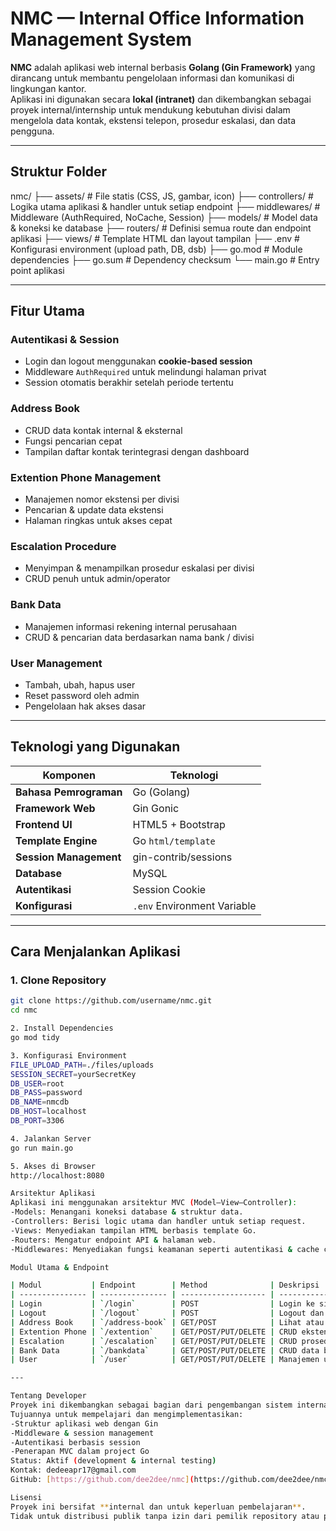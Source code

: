 # NMC — Internal Office Information Management System

**NMC** adalah aplikasi web internal berbasis **Golang (Gin Framework)** yang dirancang untuk membantu pengelolaan informasi dan komunikasi di lingkungan kantor.  
Aplikasi ini digunakan secara **lokal (intranet)** dan dikembangkan sebagai proyek internal/internship untuk mendukung kebutuhan divisi dalam mengelola data kontak, ekstensi telepon, prosedur eskalasi, dan data pengguna.

---

## Struktur Folder

nmc/
├── assets/      # File statis (CSS, JS, gambar, icon)
├── controllers/ # Logika utama aplikasi & handler untuk setiap endpoint
├── middlewares/ # Middleware (AuthRequired, NoCache, Session)
├── models/      # Model data & koneksi ke database
├── routers/     # Definisi semua route dan endpoint aplikasi
├── views/       # Template HTML dan layout tampilan
├── .env         # Konfigurasi environment (upload path, DB, dsb)
├── go.mod       # Module dependencies
├── go.sum       # Dependency checksum
└── main.go      # Entry point aplikasi


---

## Fitur Utama

### Autentikasi & Session
- Login dan logout menggunakan **cookie-based session**
- Middleware `AuthRequired` untuk melindungi halaman privat
- Session otomatis berakhir setelah periode tertentu

### Address Book
- CRUD data kontak internal & eksternal
- Fungsi pencarian cepat
- Tampilan daftar kontak terintegrasi dengan dashboard

### Extention Phone Management
- Manajemen nomor ekstensi per divisi
- Pencarian & update data ekstensi
- Halaman ringkas untuk akses cepat

### Escalation Procedure
- Menyimpan & menampilkan prosedur eskalasi per divisi
- CRUD penuh untuk admin/operator

### Bank Data
- Manajemen informasi rekening internal perusahaan
- CRUD & pencarian data berdasarkan nama bank / divisi

### User Management
- Tambah, ubah, hapus user
- Reset password oleh admin
- Pengelolaan hak akses dasar

---

## Teknologi yang Digunakan

| Komponen               | Teknologi                   |
|------------------------|-----------------------------|
| **Bahasa Pemrograman** | Go (Golang)                 |
| **Framework Web**      | Gin Gonic                   |
| **Frontend UI**        | HTML5 + Bootstrap           |
| **Template Engine**    | Go `html/template`          |
| **Session Management** | gin-contrib/sessions        |
| **Database**           | MySQL                       |
| **Autentikasi**        | Session Cookie              |
| **Konfigurasi**        | `.env` Environment Variable |

---

## Cara Menjalankan Aplikasi

### 1. Clone Repository
```bash
git clone https://github.com/username/nmc.git
cd nmc

2. Install Dependencies
go mod tidy

3. Konfigurasi Environment
FILE_UPLOAD_PATH=./files/uploads
SESSION_SECRET=yourSecretKey
DB_USER=root
DB_PASS=password
DB_NAME=nmcdb
DB_HOST=localhost
DB_PORT=3306

4. Jalankan Server
go run main.go

5. Akses di Browser
http://localhost:8080

Arsitektur Aplikasi
Aplikasi ini menggunakan arsitektur MVC (Model–View–Controller):
-Models: Menangani koneksi database & struktur data.
-Controllers: Berisi logic utama dan handler untuk setiap request.
-Views: Menyediakan tampilan HTML berbasis template Go.
-Routers: Mengatur endpoint API & halaman web.
-Middlewares: Menyediakan fungsi keamanan seperti autentikasi & cache control.

Modul Utama & Endpoint

| Modul           | Endpoint        | Method              | Deskripsi                |
| --------------- | --------------- | ------------------- | ------------------------ |
| Login           | `/login`        | POST                | Login ke sistem          |
| Logout          | `/logout`       | POST                | Logout dan hapus session |
| Address Book    | `/address-book` | GET/POST            | Lihat atau cari kontak   |
| Extention Phone | `/extention`    | GET/POST/PUT/DELETE | CRUD ekstensi telepon    |
| Escalation      | `/escalation`   | GET/POST/PUT/DELETE | CRUD prosedur eskalasi   |
| Bank Data       | `/bankdata`     | GET/POST/PUT/DELETE | CRUD data bank           |
| User            | `/user`         | GET/POST/PUT/DELETE | Manajemen user           |

---

Tentang Developer
Proyek ini dikembangkan sebagai bagian dari pengembangan sistem internal kantor (internship project).
Tujuannya untuk mempelajari dan mengimplementasikan:
-Struktur aplikasi web dengan Gin
-Middleware & session management
-Autentikasi berbasis session
-Penerapan MVC dalam project Go
Status: Aktif (development & internal testing)
Kontak: dedeeapr17@gmail.com
GitHub: [https://github.com/dee2dee/nmc](https://github.com/dee2dee/nmc)

Lisensi
Proyek ini bersifat **internal dan untuk keperluan pembelajaran**.
Tidak untuk distribusi publik tanpa izin dari pemilik repository atau pihak kantor terkait.

